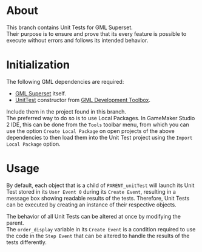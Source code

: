 # About
This branch contains Unit Tests for GML Superset.    
Their purpose is to ensure and prove that its every feature is possible to execute without errors and follows its intended behavior.


# Initialization

The following GML dependencies are required:

* [GML Superset](https://github.com/Git-Mtax/GML-Superset) itself.
* [UnitTest](https://github.com/Git-Mtax/GML-Development-Toolbox/blob/master/scripts/UnitTest/UnitTest.gml) constructor from [GML Development Toolbox](https://github.com/Git-Mtax/GML-Development-Toolbox).

Include them in the project found in this branch.    
The preferred way to do so is to use Local Packages. In GameMaker Studio 2 IDE, this can be done from the `Tools` toolbar menu, from which you can use the option `Create Local Package` on open projects of the above dependencies to then load them into the Unit Test project using the `Import Local Package` option.


# Usage

By default, each object that is a child of `PARENT_unitTest` will launch its Unit Test stored in its `User Event 0` during its `Create Event`, resulting in a message box showing readable results of the tests. Therefore, Unit Tests can be executed by creating an instance of their respective objects.

The behavior of all Unit Tests can be altered at once by modifying the parent.    
The `order_display` variable in its `Create Event` is a condition required to use the code in the `Step Event` that can be altered to handle the results of the tests differently.


# Expansion

Most of steps necessary in creation of Unit Tests for new constructors have been automatized.

Therefore, a proper constructor Unit Test has to fulfill the following requirements:

* Be a child of `PARENT_unitTest` and execute its inherited events.
* Execute its Unit Tests in its `User Event 0` using the methods of `Unit Test` constructor referred to by the `unitTest` variable inherited from the parent.
* Have its object name use the following pattern: `unitTest_#`, where `#` is the exact name of the constructor that is being tested.
